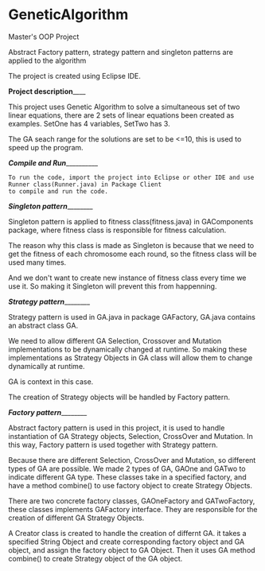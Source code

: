 # GeneticAlgorithm

Master's OOP Project

Abstract Factory pattern, strategy pattern and singleton patterns are applied to the algorithm



The project is created using Eclipse IDE.


__________Project description______________

This project uses Genetic Algorithm to solve a simultaneous set of two linear equations, 
there are 2 sets of linear equations been created as examples. SetOne has 4 variables, SetTwo has 3.

The GA seach range for the solutions are set to be <=10, this is used to speed up the program.


_________Compile and Run___________________

	To run the code, import the project into Eclipse or other IDE and use Runner class(Runner.java) in Package Client
	to compile and run the code. 




_______________________Singleton pattern_______________________________

Singleton pattern is applied to fitness class(fitness.java) in GAComponents package, where fitness class
is responsible for fitness calculation. 

The reason why this class is made as Singleton is because that we need to get the fitness of each chromosome each round,
so the fitness class will be used many times. 

And we don't want to create new instance of fitness class every time we use it. So making it Singleton will prevent this from 
happenning.


_______________________Strategy pattern_______________________________

Strategy pattern is used in GA.java in package GAFactory, GA.java contains an abstract class GA. 

We need to allow different GA Selection, Crossover and Mutation implementations
to be dynamically changed at runtime. So making these implementations as Strategy Objects in GA class 
will allow them to change dynamically at runtime.  

GA is context in this case. 

The creation of Strategy objects will be handled by Factory pattern.



_______________________Factory pattern_______________________________

Abstract factory pattern is used in this project, it is used to handle instantiation of GA 
Strategy objects, Selection, CrossOver and Mutation. In this way, Factory pattern is used together with Strategy pattern.

Because there are different Selection, CrossOver and Mutation, so different types of GA are possible.
We made 2 types of GA, GAOne and GATwo to indicate different GA type.
These classes take in a specified factory, and have a method combine() to use factory object to create Strategy Objects.

There are two concrete factory classes, GAOneFactory and GATwoFactory, these classes implements GAFactory interface.
They are responsible for the creation of different GA Strategy Objects.  

A Creator class is created to handle the creation of differnt GA. it takes a specified String Object and 
create corresponding factory object and GA object, and assign the factory object to GA Object. Then it uses 
GA method combine() to create Strategy object of the GA object.









